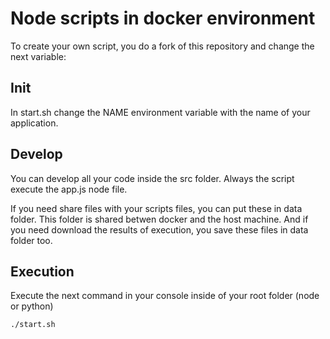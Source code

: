 # Node scripts in docker environment
To create your own script, you do a fork of this repository and change the next variable:

## Init
In start.sh change the NAME environment variable with the name of your application.

## Develop

You can develop all your code inside the src folder. Always the script execute the app.js node file.

If you need share files with your scripts files, you can put these in data folder. This folder is shared betwen docker and the host machine.
And if you need download the results of execution, you save these files in data folder too.

## Execution

Execute the next command in your console inside of your root folder (node or python)
```
./start.sh
```
